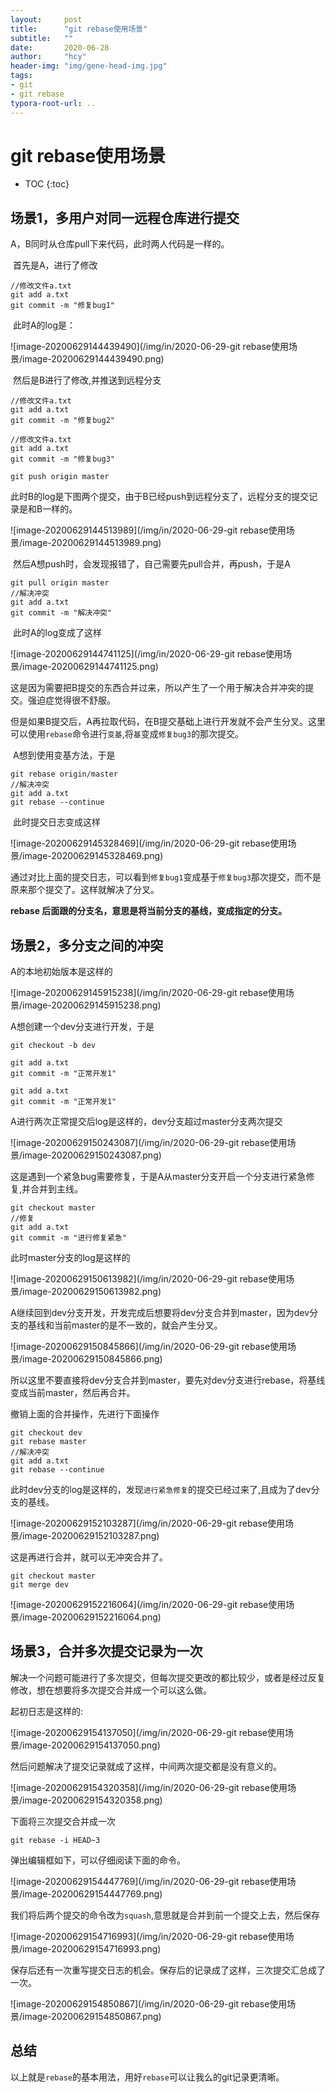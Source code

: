 ```yaml
---
layout:     post
title:      "git rebase使用场景"
subtitle:   ""
date:       2020-06-28
author:     "hcy"
header-img: "img/gene-head-img.jpg"
tags:
- git
- git rebase
typora-root-url: ..
---
```




# git rebase使用场景






* TOC
{:toc}


## 场景1，多用户对同一远程仓库进行提交

A，B同时从仓库pull下来代码，此时两人代码是一样的。

​	首先是A，进行了修改

```shell
//修改文件a.txt
git add a.txt
git commit -m "修复bug1"
```

​	此时A的log是：

![image-20200629144439490](/img/in/2020-06-29-git rebase使用场景/image-20200629144439490.png)



​	然后是B进行了修改,并推送到远程分支

```shell
//修改文件a.txt
git add a.txt
git commit -m "修复bug2"

//修改文件a.txt
git add a.txt
git commit -m "修复bug3"

git push origin master
```

​	此时B的log是下图两个提交，由于B已经push到远程分支了，远程分支的提交记录是和B一样的。

![image-20200629144513989](/img/in/2020-06-29-git rebase使用场景/image-20200629144513989.png)





​	然后A想push时，会发现报错了，自己需要先pull合并，再push，于是A

```shell
git pull origin master
//解决冲突
git add a.txt
git commit -m "解决冲突"
```

​	此时A的log变成了这样

![image-20200629144741125](/img/in/2020-06-29-git rebase使用场景/image-20200629144741125.png)

​	这是因为需要把B提交的东西合并过来，所以产生了一个用于解决合并冲突的提交。强迫症觉得很不舒服。



但是如果B提交后，A再拉取代码，在B提交基础上进行开发就不会产生分叉。这里可以使用`rebase`命令进行`变基`,将`基`变成`修复bug3`的那次提交。



​	A想到使用变基方法，于是

```shell
git rebase origin/master
//解决冲突
git add a.txt
git rebase --continue
```

​	 此时提交日志变成这样

![image-20200629145328469](/img/in/2020-06-29-git rebase使用场景/image-20200629145328469.png)

​		通过对比上面的提交日志，可以看到`修复bug1`变成基于`修复bug3`那次提交，而不是原来那个提交了。这样就解决了分叉。





**rebase 后面跟的分支名，意思是将当前分支的基线，变成指定的分支。**





## 场景2，多分支之间的冲突



A的本地初始版本是这样的

![image-20200629145915238](/img/in/2020-06-29-git rebase使用场景/image-20200629145915238.png)



A想创建一个dev分支进行开发，于是

```shell
git checkout -b dev

git add a.txt
git commit -m "正常开发1"

git add a.txt
git commit -m "正常开发1"

```



A进行两次正常提交后log是这样的，dev分支超过master分支两次提交



![image-20200629150243087](/img/in/2020-06-29-git rebase使用场景/image-20200629150243087.png)



这是遇到一个紧急bug需要修复，于是A从master分支开启一个分支进行紧急修复,并合并到主线。

```shell
git checkout master
//修复
git add a.txt
git commit -m "进行修复紧急"
```



此时master分支的log是这样的

![image-20200629150613982](/img/in/2020-06-29-git rebase使用场景/image-20200629150613982.png)

A继续回到dev分支开发，开发完成后想要将dev分支合并到master，因为dev分支的基线和当前master的是不一致的，就会产生分叉。

![image-20200629150845866](/img/in/2020-06-29-git rebase使用场景/image-20200629150845866.png)



所以这里不要直接将dev分支合并到master，要先对dev分支进行rebase，将基线变成当前master，然后再合并。

撤销上面的合并操作，先进行下面操作

```shell
git checkout dev
git rebase master
//解决冲突
git add a.txt
git rebase --continue
```

此时dev分支的log是这样的，发现`进行紧急修复`的提交已经过来了,且成为了dev分支的基线。

![image-20200629152103287](/img/in/2020-06-29-git rebase使用场景/image-20200629152103287.png)



这是再进行合并，就可以无冲突合并了。

```shell
git checkout master
git merge dev
```



![image-20200629152216064](/img/in/2020-06-29-git rebase使用场景/image-20200629152216064.png)





## 场景3，合并多次提交记录为一次

​	解决一个问题可能进行了多次提交，但每次提交更改的都比较少，或者是经过反复修改，想在想要将多次提交合并成一个可以这么做。



起初日志是这样的:

![image-20200629154137050](/img/in/2020-06-29-git rebase使用场景/image-20200629154137050.png)



然后问题解决了提交记录就成了这样，中间两次提交都是没有意义的。

![image-20200629154320358](/img/in/2020-06-29-git rebase使用场景/image-20200629154320358.png)





下面将三次提交合并成一次

```shell
git rebase -i HEAD~3
```



弹出编辑框如下，可以仔细阅读下面的命令。



![image-20200629154447769](/img/in/2020-06-29-git rebase使用场景/image-20200629154447769.png)





我们将后两个提交的命令改为`squash`,意思就是合并到前一个提交上去，然后保存

![image-20200629154716993](/img/in/2020-06-29-git rebase使用场景/image-20200629154716993.png)



保存后还有一次重写提交日志的机会。保存后的记录成了这样，三次提交汇总成了一次。

![image-20200629154850867](/img/in/2020-06-29-git rebase使用场景/image-20200629154850867.png)





## 总结

​	以上就是`rebase`的基本用法，用好`rebase`可以让我么的git记录更清晰。



